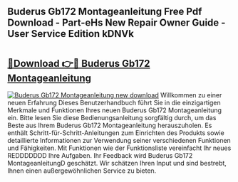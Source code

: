 ## Buderus Gb172 Montageanleitung Free Pdf Download - Part-eHs New Repair Owner Guide - User Service Edition kDNVk

# <h2><a href="http://df8y7w.blite.top/?on=Buderus+Gb172+Montageanleitung">🔗Download 👉🔴 Buderus Gb172 Montageanleitung</a></h2>

[![Buderus Gb172 Montageanleitung new download](https://i.imgur.com/lujVjoI.png)](http://df8y7w.blite.top/?on=Buderus+Gb172+Montageanleitung)
Willkommen zu einer neuen Erfahrung Dieses Benutzerhandbuch führt Sie in die einzigartigen Merkmale und Funktionen Ihres neuen Buderus Gb172 Montageanleitung ein. Bitte lesen Sie diese Bedienungsanleitung sorgfältig durch, um das Beste aus Ihrem Buderus Gb172 Montageanleitung herauszuholen. Es enthält Schritt-für-Schritt-Anleitungen zum Einrichten des Produkts sowie detaillierte Informationen zur Verwendung seiner verschiedenen Funktionen und Fähigkeiten. Mit Funktionen wie der Funktionsliste vereinfacht Ihr neues REDDDDDDD Ihre Aufgaben. Ihr Feedback wird Buderus Gb172 MontageanleitungD geschätzt. Wir schätzen Ihren Input und sind bestrebt, Ihnen einen außergewöhnlichen Service zu bieten.
